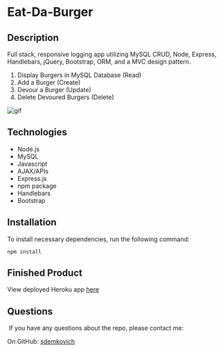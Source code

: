 # Eat-Da-Burger

## Description
Full stack, responsive logging app utilizing MySQL CRUD, Node, Express, Handlebars, jQuery, Bootstrap, ORM, and a MVC design pattern.  

1) Display Burgers in MySQL Database (Read)
2) Add a Burger (Create)
3) Devour a Burger (Update)
4) Delete Devoured Burgers (Delete)

![gif]()

## Technologies
* Node.js
* MySQL
* Javascript
* AJAX/APIs
* Express.js 
* npm package
* Handlebars
* Bootstrap

## Installation
To install necessary dependencies, run the following command: 
``` 
npm install 
``` 
## Finished Product
View deployed Heroku app [here]()


## Questions
​
If you have any questions about the repo, please contact me:

On GitHub: [sdemkovich](https://github.com/sdemkovich) 
